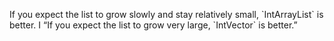 If you expect the list to grow slowly and stay relatively small, \`IntArrayList\` is better. I
“If you expect the list to grow very large, \`IntVector\` is better.”

